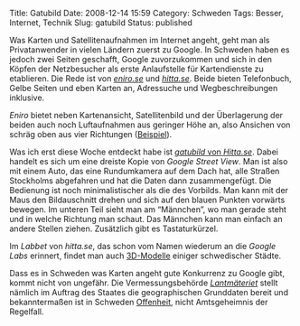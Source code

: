 Title: Gatubild
Date: 2008-12-14 15:59
Category: Schweden
Tags: Besser, Internet, Technik
Slug: gatubild
Status: published

Was Karten und Satellitenaufnahmen im Internet angeht, geht man als
Privatanwender in vielen Ländern zuerst zu Google. In Schweden haben es
jedoch zwei Seiten geschafft, Google zuvorzukommen und sich in den
Köpfen der Netzbesucher als erste Anlaufstelle für Kartendienste zu
etablieren. Die Rede ist von [*eniro.se*](http://www.eniro.se) und
[*hitta.se*](http://www.hitta.se). Beide bieten Telefonbuch, Gelbe
Seiten und eben Karten an, Adressuche und Wegbeschreibungen inklusive.

*Eniro* bietet neben Kartenansicht, Satellitenbild und der Überlagerung
der beiden auch noch Luftaufnahmen aus geringer Höhe an, also Ansichen
von schräg oben aus vier Richtungen
([Beispiel](http://kartor.eniro.se/query?&what=map_adr&mop=aq&searchInMap=1&mapstate=1;18.083158;59.293549;o;18.08076862891847;59.29442939773906;18.085321829908167;59.29275412801643;727;444&mapcomp=;;;Globen;;;12177;JOHANNESHOV;;;;;18.083157546915167;59.29354858302565;0;0;;STOCKHOLM;maps_place.372566.21;0&geo_area=Globen&stq=0&pis=0&searchInMap=1)).

Was ich erst diese Woche entdeckt habe ist [*gatubild* von
*Hitta.se*](http://www.hitta.se/gatubild/). Dabei handelt es sich um
eine dreiste Kopie von *Google Street View*. Man ist also mit einem
Auto, das eine Rundumkamera auf dem Dach hat, alle Straßen Stockholms
abgefahren und hat die Daten dann zusammengefügt. Die Bedienung ist noch
minimalistischer als die des Vorbilds. Man kann mit der Maus den
Bildauschnitt drehen und sich auf den blauen Punkten vorwärts bewegen.
Im unteren Teil sieht man am “Männchen”, wo man gerade steht und in
welche Richtung man schaut. Das Männchen kann man einfach an andere
Stellen ziehen. Zusätzlich gibt es Tastaturkürzel.

Im *Labbet* von *hitta.se*, das schon vom Namen wiederum an die *Google
Labs* erinnert, findet man auch
[3D-Modelle](http://www.hitta.se/3d/3d_map.aspx) einiger schwedischer
Städte.

Dass es in Schweden was Karten angeht gute Konkurrenz zu Google gibt,
kommt nicht von ungefähr. Die Vermessungsbehörde
[*Lantmäteriet*](http://www.lantmateriet.se) stellt nämlich im Auftrag
des Staates die geographischen Grunddaten bereit und bekanntermaßen ist
in Schweden
[Offenheit](http://www.fiket.de/2006/08/13/wort-der-woche-offentlighetsprincipen/),
nicht Amtsgeheimnis der Regelfall.

